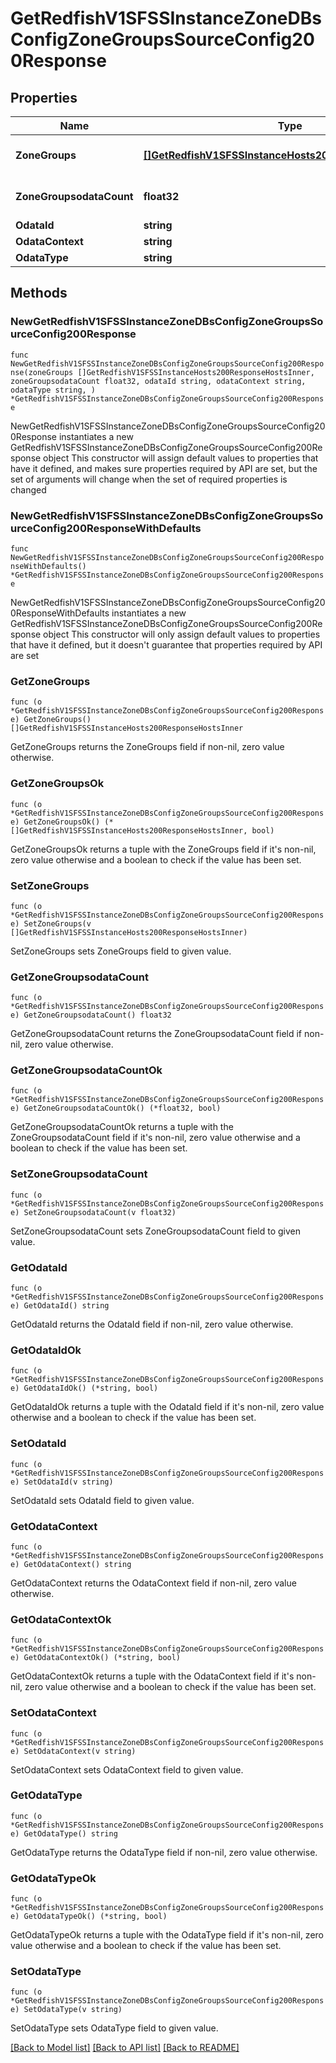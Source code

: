 # GetRedfishV1SFSSInstanceZoneDBsConfigZoneGroupsSourceConfig200Response

## Properties

Name | Type | Description | Notes
------------ | ------------- | ------------- | -------------
**ZoneGroups** | [**[]GetRedfishV1SFSSInstanceHosts200ResponseHostsInner**](GetRedfishV1SFSSInstanceHosts200ResponseHostsInner.md) | A set of zone groups | 
**ZoneGroupsodataCount** | **float32** | Number of zone groups | 
**OdataId** | **string** |  | 
**OdataContext** | **string** |  | 
**OdataType** | **string** |  | 

## Methods

### NewGetRedfishV1SFSSInstanceZoneDBsConfigZoneGroupsSourceConfig200Response

`func NewGetRedfishV1SFSSInstanceZoneDBsConfigZoneGroupsSourceConfig200Response(zoneGroups []GetRedfishV1SFSSInstanceHosts200ResponseHostsInner, zoneGroupsodataCount float32, odataId string, odataContext string, odataType string, ) *GetRedfishV1SFSSInstanceZoneDBsConfigZoneGroupsSourceConfig200Response`

NewGetRedfishV1SFSSInstanceZoneDBsConfigZoneGroupsSourceConfig200Response instantiates a new GetRedfishV1SFSSInstanceZoneDBsConfigZoneGroupsSourceConfig200Response object
This constructor will assign default values to properties that have it defined,
and makes sure properties required by API are set, but the set of arguments
will change when the set of required properties is changed

### NewGetRedfishV1SFSSInstanceZoneDBsConfigZoneGroupsSourceConfig200ResponseWithDefaults

`func NewGetRedfishV1SFSSInstanceZoneDBsConfigZoneGroupsSourceConfig200ResponseWithDefaults() *GetRedfishV1SFSSInstanceZoneDBsConfigZoneGroupsSourceConfig200Response`

NewGetRedfishV1SFSSInstanceZoneDBsConfigZoneGroupsSourceConfig200ResponseWithDefaults instantiates a new GetRedfishV1SFSSInstanceZoneDBsConfigZoneGroupsSourceConfig200Response object
This constructor will only assign default values to properties that have it defined,
but it doesn't guarantee that properties required by API are set

### GetZoneGroups

`func (o *GetRedfishV1SFSSInstanceZoneDBsConfigZoneGroupsSourceConfig200Response) GetZoneGroups() []GetRedfishV1SFSSInstanceHosts200ResponseHostsInner`

GetZoneGroups returns the ZoneGroups field if non-nil, zero value otherwise.

### GetZoneGroupsOk

`func (o *GetRedfishV1SFSSInstanceZoneDBsConfigZoneGroupsSourceConfig200Response) GetZoneGroupsOk() (*[]GetRedfishV1SFSSInstanceHosts200ResponseHostsInner, bool)`

GetZoneGroupsOk returns a tuple with the ZoneGroups field if it's non-nil, zero value otherwise
and a boolean to check if the value has been set.

### SetZoneGroups

`func (o *GetRedfishV1SFSSInstanceZoneDBsConfigZoneGroupsSourceConfig200Response) SetZoneGroups(v []GetRedfishV1SFSSInstanceHosts200ResponseHostsInner)`

SetZoneGroups sets ZoneGroups field to given value.


### GetZoneGroupsodataCount

`func (o *GetRedfishV1SFSSInstanceZoneDBsConfigZoneGroupsSourceConfig200Response) GetZoneGroupsodataCount() float32`

GetZoneGroupsodataCount returns the ZoneGroupsodataCount field if non-nil, zero value otherwise.

### GetZoneGroupsodataCountOk

`func (o *GetRedfishV1SFSSInstanceZoneDBsConfigZoneGroupsSourceConfig200Response) GetZoneGroupsodataCountOk() (*float32, bool)`

GetZoneGroupsodataCountOk returns a tuple with the ZoneGroupsodataCount field if it's non-nil, zero value otherwise
and a boolean to check if the value has been set.

### SetZoneGroupsodataCount

`func (o *GetRedfishV1SFSSInstanceZoneDBsConfigZoneGroupsSourceConfig200Response) SetZoneGroupsodataCount(v float32)`

SetZoneGroupsodataCount sets ZoneGroupsodataCount field to given value.


### GetOdataId

`func (o *GetRedfishV1SFSSInstanceZoneDBsConfigZoneGroupsSourceConfig200Response) GetOdataId() string`

GetOdataId returns the OdataId field if non-nil, zero value otherwise.

### GetOdataIdOk

`func (o *GetRedfishV1SFSSInstanceZoneDBsConfigZoneGroupsSourceConfig200Response) GetOdataIdOk() (*string, bool)`

GetOdataIdOk returns a tuple with the OdataId field if it's non-nil, zero value otherwise
and a boolean to check if the value has been set.

### SetOdataId

`func (o *GetRedfishV1SFSSInstanceZoneDBsConfigZoneGroupsSourceConfig200Response) SetOdataId(v string)`

SetOdataId sets OdataId field to given value.


### GetOdataContext

`func (o *GetRedfishV1SFSSInstanceZoneDBsConfigZoneGroupsSourceConfig200Response) GetOdataContext() string`

GetOdataContext returns the OdataContext field if non-nil, zero value otherwise.

### GetOdataContextOk

`func (o *GetRedfishV1SFSSInstanceZoneDBsConfigZoneGroupsSourceConfig200Response) GetOdataContextOk() (*string, bool)`

GetOdataContextOk returns a tuple with the OdataContext field if it's non-nil, zero value otherwise
and a boolean to check if the value has been set.

### SetOdataContext

`func (o *GetRedfishV1SFSSInstanceZoneDBsConfigZoneGroupsSourceConfig200Response) SetOdataContext(v string)`

SetOdataContext sets OdataContext field to given value.


### GetOdataType

`func (o *GetRedfishV1SFSSInstanceZoneDBsConfigZoneGroupsSourceConfig200Response) GetOdataType() string`

GetOdataType returns the OdataType field if non-nil, zero value otherwise.

### GetOdataTypeOk

`func (o *GetRedfishV1SFSSInstanceZoneDBsConfigZoneGroupsSourceConfig200Response) GetOdataTypeOk() (*string, bool)`

GetOdataTypeOk returns a tuple with the OdataType field if it's non-nil, zero value otherwise
and a boolean to check if the value has been set.

### SetOdataType

`func (o *GetRedfishV1SFSSInstanceZoneDBsConfigZoneGroupsSourceConfig200Response) SetOdataType(v string)`

SetOdataType sets OdataType field to given value.



[[Back to Model list]](../README.md#documentation-for-models) [[Back to API list]](../README.md#documentation-for-api-endpoints) [[Back to README]](../README.md)


